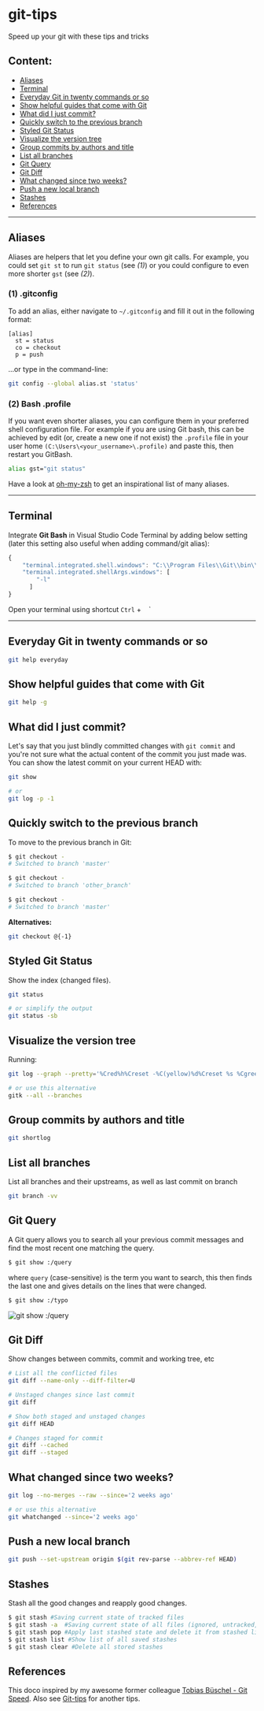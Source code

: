 # git-tips
Speed up your git with these tips and tricks

## __Content:__
* [Aliases](#aliases)
* [Terminal](#terminal)
* [Everyday Git in twenty commands or so](#everyday-git-in-twenty-commands-or-so)
* [Show helpful guides that come with Git](#show-helpful-guides-that-come-with-Git)
* [What did I just commit?](#what-did-i-just-commit)
* [Quickly switch to the previous branch](#quickly-switch-to-the-previous-branch)
* [Styled Git Status](#styled-git-status)
* [Visualize the version tree](#visualize-the-version-tree)
* [Group commits by authors and title](#group-commits-by-authors-and-title)
* [List all branches](#list-all-branches)
* [Git Query](#git-query)
* [Git Diff](#git-diff)
* [What changed since two weeks?](#what-changed-since-two-weeks)
* [Push a new local branch](#push-a-new-local-branch)
* [Stashes](#stashes)
* [References](#references)
---

## Aliases
Aliases are helpers that let you define your own git calls. For example, you could set `git st` to run `git status` (see *(1)*) or you could configure to even more shorter `gst` (see *(2)*).

### (1) .gitconfig
To add an alias, either navigate to `~/.gitconfig` and fill it out in the following format:

```
[alias]
  st = status
  co = checkout
  p = push
```

...or type in the command-line:

```bash
git config --global alias.st 'status'
```

### (2) Bash .profile
If you want even shorter aliases, you can configure them in your preferred shell configuration file. For example if you are using Git bash, this can be achieved by edit (or, create a new one if not exist) the `.profile` file in your user home  `(C:\Users\<your_username>\.profile)` and paste this, then restart you GitBash.

```bash
alias gst="git status"
```

Have a look at [oh-my-zsh](https://github.com/robbyrussell/oh-my-zsh/wiki/Plugin:git) to get an inspirational list of many aliases.

---

## Terminal
Integrate **Git Bash** in Visual Studio Code Terminal by adding below setting (later this setting also useful when adding command/git alias):

```javascript
{
    "terminal.integrated.shell.windows": "C:\\Program Files\\Git\\bin\\bash.exe",
    "terminal.integrated.shellArgs.windows": [
        "-l"
      ]
}
```

Open your terminal using shortcut `Ctrl` + ` ` `

---


## Everyday Git in twenty commands or so
```sh
git help everyday
```

## Show helpful guides that come with Git
```sh
git help -g
```


## What did I just commit?
Let's say that you just blindly committed changes with `git commit` and you're not sure what the actual content of the commit you just made was. You can show the latest commit on your current HEAD with:

```bash
git show

# or
git log -p -1
```

## Quickly switch to the previous branch
To move to the previous branch in Git:

```bash
$ git checkout -
# Switched to branch 'master'

$ git checkout -
# Switched to branch 'other_branch'

$ git checkout -
# Switched to branch 'master'
```

__Alternatives:__
```bash
git checkout @{-1}
```

## Styled Git Status
Show the index (changed files).

```bash
git status

# or simplify the output
git status -sb
```

## Visualize the version tree
Running:

```bash
git log --graph --pretty='%Cred%h%Creset -%C(yellow)%d%Creset %s %Cgreen(%cr) %C(bold blue)<%an>%Creset' --abbrev-commit --all

# or use this alternative
gitk --all --branches
```

## Group commits by authors and title
```sh
git shortlog
```

## List all branches
List all branches and their upstreams, as well as last commit on branch

```bash
git branch -vv
```

## Git Query
A Git query allows you to search all your previous commit messages and find the most recent one matching the query.

```bash
$ git show :/query
```

where `query` (case-sensitive) is the term you want to search, this then finds the last one and gives details on the lines that were changed.

```bash
$ git show :/typo
```
![git show :/query](http://i.imgur.com/icaGiNt.png)

## Git Diff
Show changes between commits, commit and working tree, etc

```bash
# List all the conflicted files
git diff --name-only --diff-filter=U

# Unstaged changes since last commit
git diff

# Show both staged and unstaged changes
git diff HEAD

# Changes staged for commit
git diff --cached
git diff --staged
```

## What changed since two weeks?
```sh
git log --no-merges --raw --since='2 weeks ago'

# or use this alternative
git whatchanged --since='2 weeks ago'
```

## Push a new local branch
```sh
git push --set-upstream origin $(git rev-parse --abbrev-ref HEAD)
```

## Stashes
Stash all the good changes and reapply good changes.

```sh
$ git stash #Saving current state of tracked files
$ git stash -a  #Saving current state of all files (ignored, untracked, and tracked)
$ git stash pop #Apply last stashed state and delete it from stashed list
$ git stash list #Show list of all saved stashes
$ git stash clear #Delete all stored stashes
```

## References

This doco inspired by my awesome former colleague [Tobias Büschel - Git Speed](https://github.com/tobiasbueschel/git-speed). Also see [Git-tips](https://github.com/git-tips/tips) for another tips.
